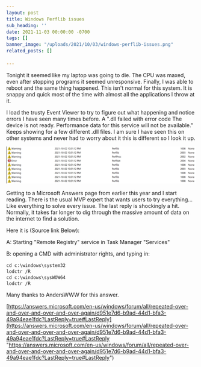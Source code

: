 ```yaml
---
layout: post
title: Windows Perflib issues
sub_heading: ''
date: 2021-11-03 00:00:00 -0700
tags: []
banner_image: "/uploads/2021/10/03/windows-perflib-issues.png"
related_posts: []

---
```

Tonight it seemed like my laptop was going to die. The CPU was maxed, even after stopping programs it seemed unresponsive. Finally, I was able to reboot and the same thing happened. This isn't normal for this system. It is snappy and quick most of the time with almost all the applications I throw at it.

I load the trusty Event Viewer to try to figure out what happening and notice errors I have seen many times before. A ".dll failed with error code The device is not ready. Performance data for this service will not be available." Keeps showing for a few different .dll files. I am sure I have seen this on other systems and never had to worry about it this is different so I look it up.

![](/uploads/2021/10/03/windows-perflib-issues.png)

Getting to a Microsoft Answers page from earlier this year and I start reading. There is the usual MVP expert that wants users to try everything... Like everything to solve every issue. The last reply is shockingly a hit. Normally, it takes far longer to dig through the massive amount of data on the internet to find a solution.

Here it is (Source link Below):

A: Starting "Remote Registry" service in Task Manager "Services"

B: opening a CMD with administrator rights, and typing in:

    cd c:\windows\system32
    lodctr /R
    cd c:\windows\sysWOW64
    lodctr /R

Many thanks to AndersWWW for this answer.

[https://answers.microsoft.com/en-us/windows/forum/all/repeated-over-and-over-and-over-and-over-again/d951e7d6-b9ad-44d1-bfa3-49a94eae1fdc?LastReply=true#LastReply](https://answers.microsoft.com/en-us/windows/forum/all/repeated-over-and-over-and-over-and-over-again/d951e7d6-b9ad-44d1-bfa3-49a94eae1fdc?LastReply=true#LastReply "https://answers.microsoft.com/en-us/windows/forum/all/repeated-over-and-over-and-over-and-over-again/d951e7d6-b9ad-44d1-bfa3-49a94eae1fdc?LastReply=true#LastReply")